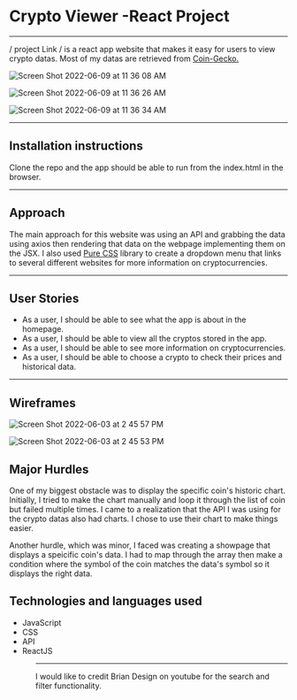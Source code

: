 # Crypto Viewer -React Project
---

/ project Link / is a react app website that makes it easy for users to view crypto datas. Most of my datas are retrieved from <a href="https://www.coingecko.com/">Coin-Gecko.</a>

![Screen Shot 2022-06-09 at 11 36 08 AM](https://user-images.githubusercontent.com/101905331/172888785-59a47aef-11d2-44c0-96ca-80ad4a2396a2.png)

![Screen Shot 2022-06-09 at 11 36 26 AM](https://user-images.githubusercontent.com/101905331/172888799-5b02be78-842d-4b1c-89d4-dfd57988d2ce.png)

![Screen Shot 2022-06-09 at 11 36 34 AM](https://user-images.githubusercontent.com/101905331/172888825-7b8467e3-0926-43be-9f72-98331014e97a.png)

---
## Installation instructions

Clone the repo and the app should be able to run from the index.html in the browser.

---
## Approach

The main approach for this website was using an API and grabbing the data using axios then rendering that data on the webpage implementing them on the JSX. I also used <a href="https://purecss.io/">Pure CSS</a> library to create a dropdown menu that links to several different websites for more information on cryptocurrencies.

---
## User Stories
<ul>
  <li>As a user, I should be able to see what the app is about in the homepage.
</li>
  <li>As a user, I should be able to view all the cryptos stored in the app.
</li>
  <li>As a user, I should be able to see more information on cryptocurrencies.
</li>
  <li>As a user, I should be able to choose a crypto to check their prices and historical data.
</li>
</ul>

---
## Wireframes

![Screen Shot 2022-06-03 at 2 45 57 PM](https://user-images.githubusercontent.com/101905331/172910371-870f3b63-a15c-4266-a9d1-ac61aa46943f.png)

![Screen Shot 2022-06-03 at 2 45 53 PM](https://user-images.githubusercontent.com/101905331/172910379-16500282-14a6-442f-ab6b-1e5bbd49fcad.png)

## Major Hurdles

One of my biggest obstacle was to display the specific coin's historic chart. Initially, I tried to make the chart manually and loop it through the list of coin but failed multiple times. I came to a realization that the API I was using for the crypto datas also had charts. I chose to use their chart to make things easier.

Another hurdle, which was minor, I faced was creating a showpage that displays a speicific coin's data. I had to map through the array then make a condition where the symbol of the coin matches the data's symbol so it displays the right data.

## Technologies and languages used 

<ul>
  <li>JavaScript </li>
  <li>CSS </li>
  <li>API</li>
  <li>ReactJS </li>
<ul>
  
---

I would like to credit Brian Design on youtube for the search and filter functionality. 
